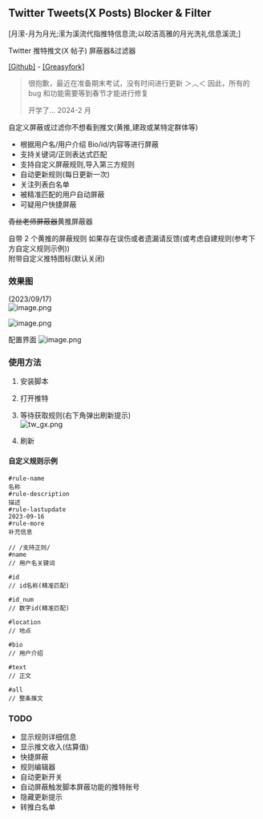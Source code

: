 ## Twitter Tweets(X Posts) Blocker & Filter

[月潆-月为月光;潆为溪流代指推特信息流;以皎洁高雅的月光洗礼信息溪流;]

Twitter 推特推文(X 帖子) 屏蔽器&过滤器

[[Github]](https://github.com/yuhanawa/UserScript) - [[Greasyfork]](https://greasyfork.org/zh-CN/scripts/473865)

> 很抱歉，最近在准备期末考试，没有时间进行更新 ＞︿＜
> 因此，所有的 bug 和功能需要等到春节才能进行修复
>
> 开学了...
> 2024-2 月

自定义屏蔽或过滤你不想看到推文(黄推,建政或某特定群体等)

- 根据用户名/用户介绍 Bio/id/内容等进行屏蔽
- 支持关键词/正则表达式匹配
- 支持自定义屏蔽规则,导入第三方规则
- 自动更新规则(每日更新一次)
- 关注列表白名单
- 被精准匹配的用户自动屏蔽
- 可疑用户快捷屏蔽

~~青丝老师屏蔽器~~黄推屏蔽器

自带 2 个黄推的屏蔽规则
如果存在误伤或者遗漏请反馈(或考虑自建规则(参考下方自定义规则示例))  
附带自定义推特图标(默认关闭)

### 效果图

(2023/09/17)  
![image.png](https://s2.loli.net/2023/10/22/PBfTdO6rvuR8qJI.png)

![image.png](https://s2.loli.net/2023/10/22/SBERCqHri7szoAQ.png)

配置界面
![image.png](https://s2.loli.net/2023/10/22/UQN5I3PGSZMwg4K.png)

### 使用方法

1. 安装脚本

2. 打开推特

3. 等待获取规则(右下角弹出刷新提示)  
   ![tw_gx.png](https://s2.loli.net/2023/10/22/1JXnOiTIuRFev39.png)

4. 刷新

#### 自定义规则示例

```
#rule-name
名称
#rule-description
描述
#rule-lastupdate
2023-09-16
#rule-more
补充信息

// /支持正则/
#name
// 用户名关键词

#id
// id名称(精准匹配)

#id_num
// 数字id(精准匹配)

#location
// 地点

#bio
// 用户介绍

#text
// 正文

#all
// 整条推文

```

### TODO

- 显示规则详细信息
- 显示推文收入(估算值)
- 快捷屏蔽
- 规则编辑器
- 自动更新开关
- 自动屏蔽触发脚本屏蔽功能的推特账号
- 隐藏更新提示
- 转推白名单


